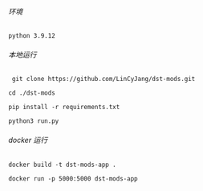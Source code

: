 ###### 环境
    python 3.9.12

###### 本地运行

```
 git clone https://github.com/LinCyJang/dst-mods.git
```

```
cd ./dst-mods
```


```
pip install -r requirements.txt
```


```
python3 run.py
```


###### docker 运行


```
docker build -t dst-mods-app .
```


```
docker run -p 5000:5000 dst-mods-app
```
